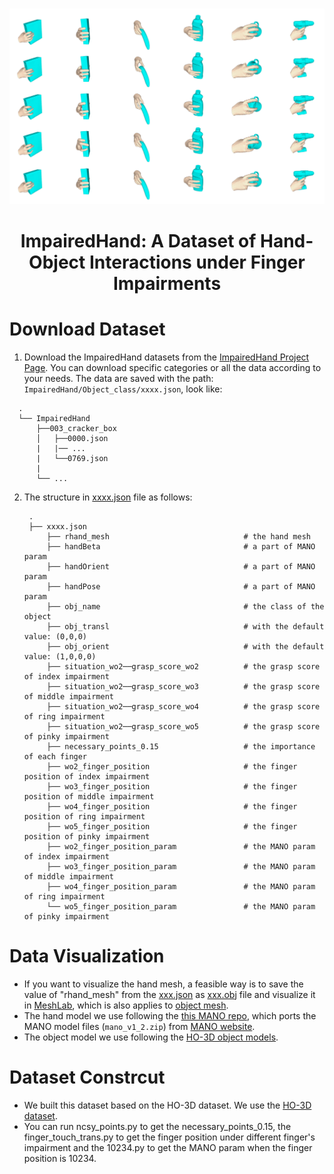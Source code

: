 <br />
<p align="center">
  <img src="./assets/dataset_2.png" alt="Teaser" width="600"/>
</p>

<h1 align="center"> ImpairedHand: A Dataset of Hand-Object Interactions under Finger Impairments

# Download Dataset
1. Download the ImpairedHand datasets from the [ImpairedHand Project Page](). You can download specific categories or all the data according to your needs. The data are saved with the path: `ImpairedHand/Object_class/xxxx.json`, look like:
  ```
    .
    └── ImpairedHand
        ├──003_cracker_box
        │   ├──0000.json
        |   |── ...
        |   └──0769.json
        |
        └── ...
   ```
2. The structure in [xxxx.json](assets/data.json) file as follows:
   ```
    .
    ├── xxxx.json
        ├── rhand_mesh                              # the hand mesh
        ├── handBeta                                # a part of MANO param
        ├── handOrient                              # a part of MANO param
        ├── handPose                                # a part of MANO param
        ├── obj_name                                # the class of the object
        ├── obj_transl                              # with the default value: (0,0,0)
        ├── obj_orient                              # with the default value: (1,0,0,0)
        ├── situation_wo2──grasp_score_wo2          # the grasp score of index impairment
        ├── situation_wo2──grasp_score_wo3          # the grasp score of middle impairment
        ├── situation_wo2──grasp_score_wo4          # the grasp score of ring impairment
        ├── situation_wo2──grasp_score_wo5          # the grasp score of pinky impairment
        ├── necessary_points_0.15                   # the importance of each finger
        ├── wo2_finger_position                     # the finger position of index impairment
        ├── wo3_finger_position                     # the finger position of middle impairment
        ├── wo4_finger_position                     # the finger position of ring impairment
        ├── wo5_finger_position                     # the finger position of pinky impairment
        ├── wo2_finger_position_param               # the MANO param of index impairment
        ├── wo3_finger_position_param               # the MANO param of middle impairment
        ├── wo4_finger_position_param               # the MANO param of ring impairment
        └── wo5_finger_position_param               # the MANO param of pinky impairment
   ```

# Data Visualization
- If you want to visualize the hand mesh, a feasible way is to save the value of "rhand_mesh" from the [xxx.json](assets/data.json) as [xxx.obj](assets/hand_mesh.obj) file and visualize it in [MeshLab](https://github.com/cnr-isti-vclab/meshlab), which is also applies to [object mesh](assets/cracker_box.obj).
- The hand model we use following the [this MANO repo](https://github.com/hwjiang1510/MANO), which ports the MANO model files (`mano_v1_2.zip`) from [MANO website](http://mano.is.tue.mpg.de/).
- The object model we use following the [HO-3D object models](https://drive.google.com/file/d/1ZiEsq3NHXv6TPXr9TK8XbxywG_22631a/view?usp=sharing).

# Dataset Constrcut
- We built this dataset based on the HO-3D dataset. We use the [HO-3D dataset](https://1drv.ms/f/s!AsG9HA3ULXQRlFy5tCZXahAe3bEV?e=BevrKO).
- You can run ncsy_points.py to get the necessary_points_0.15, the finger_touch_trans.py to get the finger position under different finger's impairment and the 10234.py to get the MANO param when the finger position is 10234.
